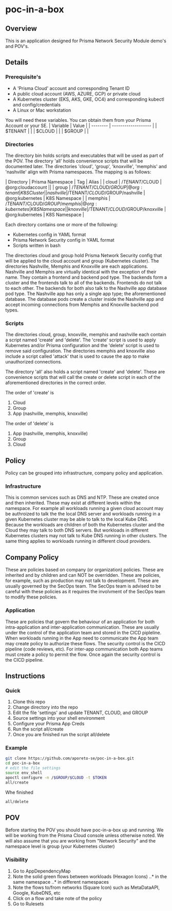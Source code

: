 # poc-in-a-box

## Overview
This is an application designed for Prisma Network Security Module demo's and POV's.

## Details

### Prerequisite's
* A 'Prisma Cloud' account and corresponding Tenant ID
* A public cloud account (AWS, AZURE, GCP) or private cloud
* A Kubernetes cluster (EKS, AKS, GKE, OC4) and corresponding kubectl and config/credentials
* A Linux or Mac workstation

You will need these variables. You can obtain them from your Prisma Account or your SE.
| Variable | Value          |
| -------- | ------------------- |
| $TENANT  |                |
| $CLOUD   |                |
| $GROUP   |                |

### Directories
The directory bin holds scripts and executables that will be used as part of the POV. The directory 'all' holds convenience scripts that will be documented later. The directories 'cloud', 'group', 'knoxville', 'memphis' and 'nashville' align with Prisma namespaces. The mapping is as follows:

| Directory | Prisma Namespace | Tag | Alias |
| cloud | /$TENANT/$CLOUD | @org:cloudaccount ||
| group | /$TENANT/$CLOUD/$GROUP | @org:tenant | K8S Cluster |
| nashville | /$TENANT/$CLOUD/$GROUP/nashville | @org:kubernetes | K8S Namespace |
| memphis | /$TENANT/$CLOUD/$GROUP/memphis | @org:kubernetes | K8S Namespace |
| knoxville | /$TENANT/$CLOUD/$GROUP/knoxville | @org:kubernetes | K8S Namespace |

Each directory contains one or more of the following:
* Kubernetes config in YAML format
* Prisma Network Security config in YAML format
* Scripts written in bash

The directories cloud and group hold Prisma Network Security config that will be applied to the cloud account and group (Kubernetes cluster). The directories Nashville, Memphis and Knoxville are each applications. Nashville and Memphis are virtually identical with the exception of their name. They contain a frontend and backend pod type. The backends form a cluster and the frontends talk to all of the backends. Frontends do not talk to each other. The backends for both also talk to the Nashville app database pod type. The Nashville app has only a single app type; the aforementioned database. The database pods create a cluster inside the Nashville app and accept incoming connections from Memphis and Knoxville backend pod types.

### Scripts
The directories cloud, group, knoxville, memphis and nashville each contain a script named 'create' and 'delete'. The 'create' script is used to apply Kubernetes and/or Prisma configuration and the 'delete' script is used to remove said configuration. The directories memphis and knoxville also include a script called 'attack' that is used to cause the app to make unauthorized connections.

The directory 'all' also holds a script named 'create' and 'delete'. These are convenience scripts that will call the create or delete script in each of the aforementioned directories in the correct order. 

The order of 'create' is
1. Cloud
1. Group
1. App (nashville, memphis, knoxville)

The order of 'delete' is
1. App (nashville, memphis, knoxville)
1. Group
1. Cloud

## Policy

Policy can be grouped into infrastructure, company policy and application. 

### Infrastructure
This is common services such as DNS and NTP. These are created once and then inherited. These may exist at different levels within the namespace. For example all workloads running a given cloud account may be authroized to talk the the local DNS server and workloads running in a given Kubernetes cluster may be able to talk to the local Kube DNS. Because the workloads are children of both the Kubernetes cluster and the Cloud they may talk to both DNS servers. But workloads in different Kubernetes clusters may not talk to Kube DNS running in other clusters. The same thing applies to workloads running in different cloud providers.

## Company Policy
These are policies based on company (or organization) policies. These are inherited and by children and can NOT be overridden. These are policies, for example, such as production may not talk to development. These are usually governed by the SecOps team. The SecOps team is advised to be careful with these policies as it requires the involvment of the SecOps team to modify these policies.

### Application
These are policies that govern the behaviour of an application for both intra-application and inter-application communication. These are usually under the control of the application team and stored in the CICD pipleline. When workloads running in the App need to communicate the App team may create policy to authorize these flows. The security control is the CICD pipeline (code reviews, etc). For inter-app communication both App teams must create a policy to permit the flow. Once again the security control is the CICD pipeline.

## Instructions

### Quick

1. Clone this repo
1. Change directory into the repo
1. Edit the file 'settings' and update TENANT, CLOUD, and GROUP
1. Source settings into your shell environment
1. Configure your Prisma App Creds
1. Run the script all/create
1. Once you are finished run the script all/delete

### Example
```bash
git clone https://github.com/aporeto-se/poc-in-a-box.git
cd poc-in-a-box
# edit the file settings
source env_shell
apoctl configure -n /$GROUP/$CLOUD -t $TOKEN
all/create
```

Whe finished
```bash
all/delete
```

## POV
Before starting the POV you should have poc-in-a-box up and running. We will be working from the Prisma Cloud console unless otherwise noted. We will also assume that you are working from "Network Security" and the namespace level is group (your Kubernetes cluster)

### Visibility

1. Go to AppDependencyMap
1. Note the solid green flows between workloads (Hexagon Icons)
..* in the same namespace
..* in different namespaces
1. Note the flows to/from networks (Square Icon) such as MetaDataAPI, Google, KubeDNS, etc
1. Click on a flow and take note of the policy
1. Go to Rulesets


